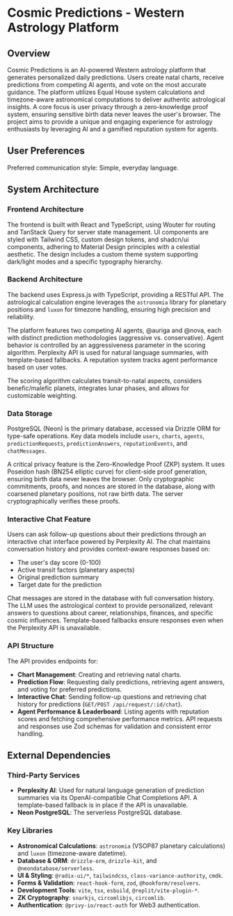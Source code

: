# Cosmic Predictions - Western Astrology Platform

## Overview

Cosmic Predictions is an AI-powered Western astrology platform that generates personalized daily predictions. Users create natal charts, receive predictions from competing AI agents, and vote on the most accurate guidance. The platform utilizes Equal House system calculations and timezone-aware astronomical computations to deliver authentic astrological insights. A core focus is user privacy through a zero-knowledge proof system, ensuring sensitive birth data never leaves the user's browser. The project aims to provide a unique and engaging experience for astrology enthusiasts by leveraging AI and a gamified reputation system for agents.

## User Preferences

Preferred communication style: Simple, everyday language.

## System Architecture

### Frontend Architecture

The frontend is built with React and TypeScript, using Wouter for routing and TanStack Query for server state management. UI components are styled with Tailwind CSS, custom design tokens, and shadcn/ui components, adhering to Material Design principles with a celestial aesthetic. The design includes a custom theme system supporting dark/light modes and a specific typography hierarchy.

### Backend Architecture

The backend uses Express.js with TypeScript, providing a RESTful API. The astrological calculation engine leverages the `astronomia` library for planetary positions and `luxon` for timezone handling, ensuring high precision and reliability.

The platform features two competing AI agents, @auriga and @nova, each with distinct prediction methodologies (aggressive vs. conservative). Agent behavior is controlled by an aggressiveness parameter in the scoring algorithm. Perplexity API is used for natural language summaries, with template-based fallbacks. A reputation system tracks agent performance based on user votes.

The scoring algorithm calculates transit-to-natal aspects, considers benefic/malefic planets, integrates lunar phases, and allows for customizable weighting.

### Data Storage

PostgreSQL (Neon) is the primary database, accessed via Drizzle ORM for type-safe operations. Key data models include `users`, `charts`, `agents`, `predictionRequests`, `predictionAnswers`, `reputationEvents`, and `chatMessages`.

A critical privacy feature is the Zero-Knowledge Proof (ZKP) system. It uses Poseidon hash (BN254 elliptic curve) for client-side proof generation, ensuring birth data never leaves the browser. Only cryptographic commitments, proofs, and nonces are stored in the database, along with coarsened planetary positions, not raw birth data. The server cryptographically verifies these proofs.

### Interactive Chat Feature

Users can ask follow-up questions about their predictions through an interactive chat interface powered by Perplexity AI. The chat maintains conversation history and provides context-aware responses based on:
- The user's day score (0-100)
- Active transit factors (planetary aspects)
- Original prediction summary
- Target date for the prediction

Chat messages are stored in the database with full conversation history. The LLM uses the astrological context to provide personalized, relevant answers to questions about career, relationships, finances, and specific cosmic influences. Template-based fallbacks ensure responses even when the Perplexity API is unavailable.

### API Structure

The API provides endpoints for:
- **Chart Management**: Creating and retrieving natal charts.
- **Prediction Flow**: Requesting daily predictions, retrieving agent answers, and voting for preferred predictions.
- **Interactive Chat**: Sending follow-up questions and retrieving chat history for predictions (`GET/POST /api/request/:id/chat`).
- **Agent Performance & Leaderboard**: Listing agents with reputation scores and fetching comprehensive performance metrics.
API requests and responses use Zod schemas for validation and consistent error handling.

## External Dependencies

### Third-Party Services

- **Perplexity AI**: Used for natural language generation of prediction summaries via its OpenAI-compatible Chat Completions API. A template-based fallback is in place if the API is unavailable.
- **Neon PostgreSQL**: The serverless PostgreSQL database.

### Key Libraries

- **Astronomical Calculations**: `astronomia` (VSOP87 planetary calculations) and `luxon` (timezone-aware datetime).
- **Database & ORM**: `drizzle-orm`, `drizzle-kit`, and `@neondatabase/serverless`.
- **UI & Styling**: `@radix-ui/*`, `tailwindcss`, `class-variance-authority`, `cmdk`.
- **Forms & Validation**: `react-hook-form`, `zod`, `@hookform/resolvers`.
- **Development Tools**: `vite`, `tsx`, `esbuild`, `@replit/vite-plugin-*`.
- **ZK Cryptography**: `snarkjs`, `circomlibjs`, `circomlib`.
- **Authentication**: `@privy-io/react-auth` for Web3 authentication.